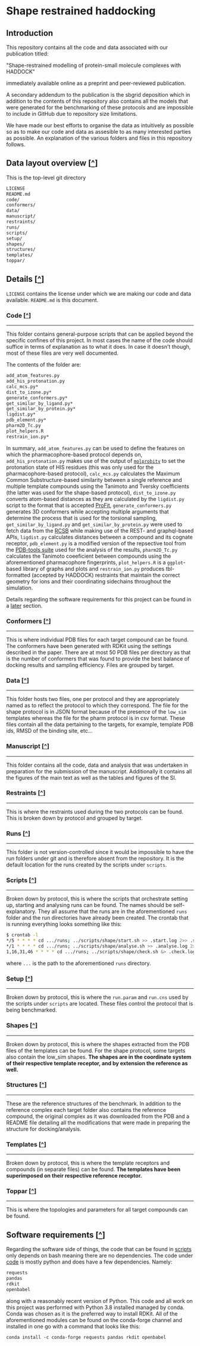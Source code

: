 # Shape restrained haddocking

## Introduction

This repository contains all the code and data associated with our publication
titled:

"Shape-restrained modelling of protein-small molecule complexes with HADDOCK"

immediately available online as a preprint and peer-reviewed publication.

A secondary addendum to the publication is the sbgrid deposition which in addition
to the contents of this repository also contains all the models that were generated
for the benchmarking of these protocols and are impossible to include in GitHub due
to repository size limitations.

We have made our best efforts to organise the data as intuitively as possible so as
to make our code and data as assesible to as many interested parties as possible. An
explanation of the various folders and files in this repository follows.

## Data layout overview [[^](#shape-restrained-haddocking)]

This is the top-level git directory

```sh
LICENSE
README.md
code/
conformers/
data/
manuscript/
restraints/
runs/
scripts/
setup/
shapes/
structures/
templates/
toppar/
```

## Details [[^](#shape-restrained-haddocking)]

`LICENSE` contains the license under which we are making our code and data available.
`README.md` is this document.

### Code [[^](#shape-restrained-haddocking)]

---

This folder contains general-purpose scripts that can be applied beyond the
specific confines of this project. In most cases the name of the code should
suffice in terms of explanation as to what it does. In case it doesn't though,
most of these files are very well documented.

The contents of the folder are:

```sh
add_atom_features.py
add_his_protonation.py
calc_mcs.py*
dist_to_izone.py*
generate_conformers.py*
get_similar_by_ligand.py*
get_similar_by_protein.py*
ligdist.py*
pdb_element.py*
pharm2D_Tc.py
plot_helpers.R
restrain_ion.py*
```

In summary, `add_atom_features.py` can be used to define the features on which the
pharmacophore-based protocol depends on, `add_his_protonation.py` makes use of the
output of [`molprobity`](http://molprobity.biochem.duke.edu/) to set the protonation
state of HIS residues (this was only used for the pharmacophore-based protocol),
`calc_mcs.py` calculates the Maximum Common Substructure-based similarity between
a single reference and multiple template compounds using the Tanimoto and Tversky
coefficients (the latter was used for the shape-based protocol), `dist_to_izone.py`
converts atom-based distances as they are calculated by the `ligdist.py` script to
the format that is accepted [ProFit](http://www.bioinf.org.uk/software/profit/),
`generate_conformers.py` generates 3D conformers while accepting multiple arguments
that determine the process that is used for the torsional sampling, `get_similar_by_ligand.py`
and `get_similar_by_protein.py` were used to fetch data from the [RCSB](https://www.rcsb.org/)
while making use of the REST- and graphql-based APIs, `ligdist.py` calculates distances
between a compound and its cognate receptor, `pdb_element.py` is a modified version of
the repsective tool from the [PDB-tools suite](https://www.bonvinlab.org/pdb-tools/)
used for the analysis of the results, `pharm2D_Tc.py` calculates the Tanimoto
coeeficient between compounds using the aforementioned pharmacophore fingerprints,
`plot_helpers.R` is a `ggplot`-based library of graphs and plots and `restrain_ion.py`
produces tbl-formatted (accepted by HADDOCK) restraints that maintain the correct
geometry for ions and their coordinating sidechains throughout the simulation.

Details regarding the software requirements for this project can be found in a
[later](#software-requirements) section.

### Conformers [[^](#shape-restrained-haddocking)]

---

This is where individual PDB files for each target compound can be found. The
conformers have been generated with RDKit using the settings described in the
paper. There are at most 50 PDB files per directory as that is the number of
conformers that was found to provide the best balance of docking results and
sampling efficiency. Files are grouped by target.

### Data [[^](#shape-restrained-haddocking)]

---

This folder hosts two files, one per protocol and they are appropriately named as to
reflect the protocol to which they correspond. The file for the shape protocol is in
JSON format because of the presence of the `low_sim` templates whereas the file for
the pharm protocol is in csv format. These files contain all the data pertaining to
the targets, for example, template PDB ids, RMSD of the binding site, etc...

### Manuscript [[^](#shape-restrained-haddocking)]

---

This folder contains all the code, data and analysis that was undertaken in preparation
for the submission of the manuscript. Additionally it contains all the figures of the
main text as well as the tables and figures of the SI.

### Restraints [[^](#shape-restrained-haddocking)]

---

This is where the restraints used during the two protocols can be found. This is
broken down by protocol and grouped by target.

### Runs [[^](#shape-restrained-haddocking)]

---

This folder is not version-controlled since it would be impossible to have
the run folders under git and is therefore absent from the repository. It is the
default location for the runs created by the scripts under `scripts`.

### Scripts [[^](#shape-restrained-haddocking)]

---

Broken down by protocol, this is where the scripts that orchestrate setting up,
starting and analysing runs can be found. The names should be self-explanatory.
They all assume that the runs are in the aforementioned `runs` folder and the
run directories have already been created. The crontab that is running everything
looks something like this:

```sh
$ crontab -l
*/5 * * * * cd .../runs; ../scripts/shape/start.sh >> .start.log 2>> .start.err
*/1 * * * * cd .../runs; ../scripts/shape/analyse.sh >> .analyse.log 2>> .analyse.err
1,16,31,46 * * * * cd .../runs; ../scripts/shape/check.sh &> .check.log
```

where `...` is the path to the aforementioned `runs` directory.

### Setup [[^](#shape-restrained-haddocking)]

---

Broken down by protocol, this is where the `run.param` and `run.cns` used by the
scripts under `scripts` are located. These files control the protocol that is being
benchmarked.

### Shapes [[^](#shape-restrained-haddocking)]

---

Broken down by protocol, this is where the shapes extracted from the PDB files of
the templates can be found. For the shape protocol, some targets also contain the
low_sim shapes. **The shapes are in the coordinate system of their respective
template receptor, and by extension the reference as well.**

### Structures [[^](#shape-restrained-haddocking)]

---

These are the reference structures of the benchmark. In addition to the reference
complex each target folder also contains the reference compound, the original complex
as it was downloaded from the PDB and a README file detailing all the modifications
that were made in preparing the structure for docking/analysis.

### Templates [[^](#shape-restrained-haddocking)]

---

Broken down by protocol, this is where the template receptors and compounds (in
separate files) can be found. **The templates have been superimposed on their
respective reference receptor.**

### Toppar [[^](#shape-restrained-haddocking)]

---

This is where the topologies and parameters for all target compounds can
be found.

## Software requirements [[^](#shape-restrained-haddocking)]

Regarding the software side of things, the code that can be found in [scripts](scripts)
only depends on bash meaning there are no dependencies. The code under [code](code) is
mostly python and does have a few dependencies. Namely:

```sh
requests
pandas
rdkit
openbabel
```

along with a reasonably recent version of Python. This code and all work on this
project was performed with Python 3.8 installed managed by conda. Conda was chosen
as it is the preferred way to install RDKit. All of the aforementioned modules can
be found on the conda-forge channel and installed in one go with a command that looks
like this:

`conda install -c conda-forge requests pandas rkdit openbabel`
